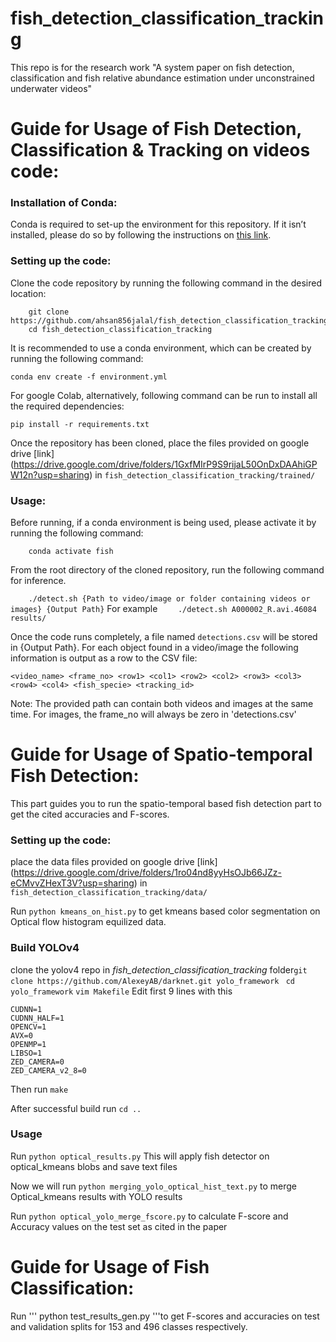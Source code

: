 # fish_detection_classification_tracking
This repo is for the research work "A system paper on fish detection, classification and fish relative abundance estimation under unconstrained underwater videos"

# Guide for Usage of Fish Detection, Classification & Tracking on videos code:

### Installation of Conda:
Conda is required to set-up the environment for this repository. If it isn’t installed, please do so by following the instructions on [this link](https://docs.anaconda.com/anaconda/install/).

### Setting up the code:
Clone the code repository by running the following command in the desired location:


```
    git clone https://github.com/ahsan856jalal/fish_detection_classification_tracking.git
    cd fish_detection_classification_tracking
```

It is recommended to use a conda environment, which can be created by running the following command:

```
conda env create -f environment.yml
```

For google Colab, alternatively, following command can be run to install all the required dependencies:

```
pip install -r requirements.txt
```

Once the repository has been cloned, place the files provided on google drive [link] (https://drive.google.com/drive/folders/1GxfMIrP9S9rijaL50OnDxDAAhiGPW12n?usp=sharing) in `fish_detection_classification_tracking/trained/`

### Usage:
Before running, if a conda environment is being used, please activate it by running the following command:

```    conda activate fish```

From the root directory of the cloned repository, run the following command for inference.

```    ./detect.sh {Path to video/image or folder containing videos or images} {Output Path}```
For example 
```    ./detect.sh A000002_R.avi.46084 results/```

Once the code runs completely, a file named `detections.csv` will be stored in {Output Path}. For each object found in a video/image the following information is output as a row to the CSV file:

``` <video_name> <frame_no> <row1> <col1> <row2> <col2> <row3> <col3> <row4> <col4> <fish_specie> <tracking_id> ```

Note: The provided path can contain both videos and images at the same time. For images, the frame_no will always be zero in 'detections.csv'

# Guide for Usage of Spatio-temporal Fish Detection:
This part guides you to run the spatio-temporal based fish detection part to get the cited accuracies and F-scores.
### Setting up the code:

place the data files provided on google drive [link] (https://drive.google.com/drive/folders/1ro04nd8yyHsOJb66JZz-eCMvvZHexT3V?usp=sharing) in `fish_detection_classification_tracking/data/`

 Run ``` python kmeans_on_hist.py ``` to get kmeans based color segmentation on Optical flow histogram equilized data.
### Build YOLOv4
clone the yolov4 repo  in _fish_detection_classification_tracking_ folder```git clone https://github.com/AlexeyAB/darknet.git yolo_framework ```
```cd yolo_framework```
```vim Makefile```
Edit first 9 lines with this
``` GPU=1
CUDNN=1
CUDNN_HALF=1
OPENCV=1
AVX=0
OPENMP=1
LIBSO=1
ZED_CAMERA=0
ZED_CAMERA_v2_8=0
```
Then run ``` make ```

After successful build run ``` cd .. ```

### Usage

Run ``` python optical_results.py ``` This will apply fish detector on optical_kmeans blobs and save text files

Now we will run ``` python merging_yolo_optical_hist_text.py ``` to merge Optical_kmeans results with YOLO results

Run ``` python optical_yolo_merge_fscore.py ``` to calculate F-score and Accuracy values on the test set as cited in the paper

# Guide for Usage of Fish Classification:
Run ''' python test_results_gen.py '''to get F-scores and accuracies on test and validation splits for 153 and 496 classes respectively.


